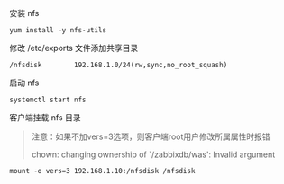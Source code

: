 安装 nfs

```
yum install -y nfs-utils
```

修改 /etc/exports  文件添加共享目录

```
/nfsdisk        192.168.1.0/24(rw,sync,no_root_squash)
```

启动 nfs

```
systemctl start nfs
```

客户端挂载 nfs 目录

> 注意：如果不加vers=3选项，则客户端root用户修改所属属性时报错
>
> chown: changing ownership of `/zabbixdb/was': Invalid argument

```
mount -o vers=3 192.168.1.10:/nfsdisk /nfsdisk
```

